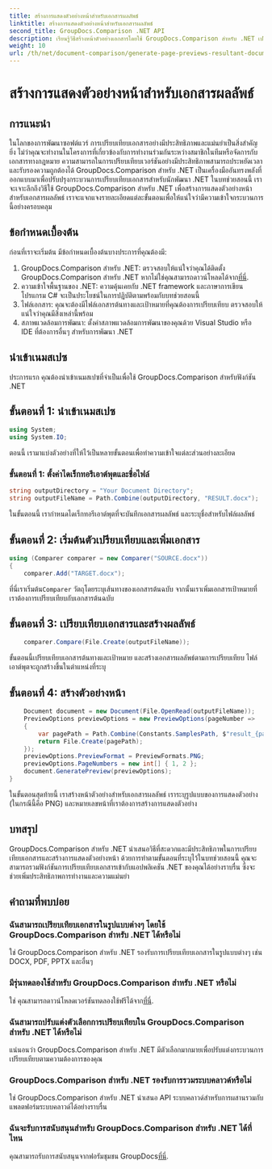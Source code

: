 ```yaml
---
title: สร้างการแสดงตัวอย่างหน้าสำหรับเอกสารผลลัพธ์
linktitle: สร้างการแสดงตัวอย่างหน้าสำหรับเอกสารผลลัพธ์
second_title: GroupDocs.Comparison .NET API
description: เรียนรู้วิธีสร้างหน้าตัวอย่างเอกสารโดยใช้ GroupDocs.Comparison สำหรับ .NET เปรียบเทียบเอกสารอย่างมีประสิทธิภาพและแม่นยำ
weight: 10
url: /th/net/document-comparison/generate-page-previews-resultant-document/
---
```


# สร้างการแสดงตัวอย่างหน้าสำหรับเอกสารผลลัพธ์

## การแนะนำ
ในโลกของการพัฒนาซอฟต์แวร์ การเปรียบเทียบเอกสารอย่างมีประสิทธิภาพและแม่นยำเป็นสิ่งสำคัญยิ่ง ไม่ว่าคุณจะทำงานในโครงการที่เกี่ยวข้องกับการทำงานร่วมกันระหว่างสมาชิกในทีมหรือจัดการกับเอกสารทางกฎหมาย ความสามารถในการเปรียบเทียบเวอร์ชันอย่างมีประสิทธิภาพสามารถประหยัดเวลาและรับรองความถูกต้องได้ GroupDocs.Comparison สำหรับ .NET เป็นเครื่องมืออันทรงพลังที่ออกแบบมาเพื่อปรับปรุงกระบวนการเปรียบเทียบเอกสารสำหรับนักพัฒนา .NET ในบทช่วยสอนนี้ เราจะเจาะลึกถึงวิธีใช้ GroupDocs.Comparison สำหรับ .NET เพื่อสร้างการแสดงตัวอย่างหน้าสำหรับเอกสารผลลัพธ์ เราจะแจกแจงรายละเอียดแต่ละขั้นตอนเพื่อให้แน่ใจว่ามีความเข้าใจกระบวนการนี้อย่างครอบคลุม
## ข้อกำหนดเบื้องต้น
ก่อนที่เราจะเริ่มต้น มีข้อกำหนดเบื้องต้นบางประการที่คุณต้องมี:
1.  GroupDocs.Comparison สำหรับ .NET: ตรวจสอบให้แน่ใจว่าคุณได้ติดตั้ง GroupDocs.Comparison สำหรับ .NET หากไม่ใช่คุณสามารถดาวน์โหลดได้จาก[ที่นี่](https://releases.groupdocs.com/comparison/net/).
2. ความเข้าใจพื้นฐานของ .NET: ความคุ้นเคยกับ .NET framework และภาษาการเขียนโปรแกรม C# จะเป็นประโยชน์ในการปฏิบัติตามพร้อมกับบทช่วยสอนนี้
3. ไฟล์เอกสาร: คุณจะต้องมีไฟล์เอกสารต้นทางและเป้าหมายที่คุณต้องการเปรียบเทียบ ตรวจสอบให้แน่ใจว่าคุณมีสิ่งเหล่านี้พร้อม
4. สภาพแวดล้อมการพัฒนา: ตั้งค่าสภาพแวดล้อมการพัฒนาของคุณด้วย Visual Studio หรือ IDE ที่ต้องการอื่นๆ สำหรับการพัฒนา .NET

## นำเข้าเนมสเปซ
ประการแรก คุณต้องนำเข้าเนมสเปซที่จำเป็นเพื่อใช้ GroupDocs.Comparison สำหรับฟังก์ชัน .NET
## ขั้นตอนที่ 1: นำเข้าเนมสเปซ
```csharp
using System;
using System.IO;
```
ตอนนี้ เรามาแบ่งตัวอย่างที่ให้ไว้เป็นหลายขั้นตอนเพื่อทำความเข้าใจแต่ละส่วนอย่างละเอียด
### ขั้นตอนที่ 1: ตั้งค่าไดเร็กทอรีเอาต์พุตและชื่อไฟล์
```csharp
string outputDirectory = "Your Document Directory";
string outputFileName = Path.Combine(outputDirectory, "RESULT.docx");
```
ในขั้นตอนนี้ เรากำหนดไดเร็กทอรีเอาต์พุตที่จะบันทึกเอกสารผลลัพธ์ และระบุชื่อสำหรับไฟล์ผลลัพธ์
## ขั้นตอนที่ 2: เริ่มต้นตัวเปรียบเทียบและเพิ่มเอกสาร
```csharp
using (Comparer comparer = new Comparer("SOURCE.docx"))
{
    comparer.Add("TARGET.docx");
```
 ที่นี่เราเริ่มต้น`Comparer` วัตถุโดยระบุเส้นทางของเอกสารต้นฉบับ จากนั้นเราเพิ่มเอกสารเป้าหมายที่เราต้องการเปรียบเทียบกับเอกสารต้นฉบับ
## ขั้นตอนที่ 3: เปรียบเทียบเอกสารและสร้างผลลัพธ์
```csharp
    comparer.Compare(File.Create(outputFileName));
```
ขั้นตอนนี้เปรียบเทียบเอกสารต้นทางและเป้าหมาย และสร้างเอกสารผลลัพธ์ตามการเปรียบเทียบ ไฟล์เอาต์พุตจะถูกสร้างขึ้นในตำแหน่งที่ระบุ
## ขั้นตอนที่ 4: สร้างตัวอย่างหน้า
```csharp
    Document document = new Document(File.OpenRead(outputFileName));
    PreviewOptions previewOptions = new PreviewOptions(pageNumber =>
    {
        var pagePath = Path.Combine(Constants.SamplesPath, $"result_{pageNumber}.png");
        return File.Create(pagePath);
    });
    previewOptions.PreviewFormat = PreviewFormats.PNG;
    previewOptions.PageNumbers = new int[] { 1, 2 };
    document.GeneratePreview(previewOptions);
}
```
ในขั้นตอนสุดท้ายนี้ เราสร้างหน้าตัวอย่างสำหรับเอกสารผลลัพธ์ เราระบุรูปแบบของการแสดงตัวอย่าง (ในกรณีนี้คือ PNG) และหมายเลขหน้าที่เราต้องการสร้างการแสดงตัวอย่าง

## บทสรุป
GroupDocs.Comparison สำหรับ .NET นำเสนอวิธีที่สะดวกและมีประสิทธิภาพในการเปรียบเทียบเอกสารและสร้างการแสดงตัวอย่างหน้า ด้วยการทำตามขั้นตอนที่ระบุไว้ในบทช่วยสอนนี้ คุณจะสามารถรวมฟังก์ชันการเปรียบเทียบเอกสารเข้ากับแอปพลิเคชัน .NET ของคุณได้อย่างราบรื่น ซึ่งจะช่วยเพิ่มประสิทธิภาพการทำงานและความแม่นยำ
## คำถามที่พบบ่อย
### ฉันสามารถเปรียบเทียบเอกสารในรูปแบบต่างๆ โดยใช้ GroupDocs.Comparison สำหรับ .NET ได้หรือไม่
ใช่ GroupDocs.Comparison สำหรับ .NET รองรับการเปรียบเทียบเอกสารในรูปแบบต่างๆ เช่น DOCX, PDF, PPTX และอื่นๆ
### มีรุ่นทดลองใช้สำหรับ GroupDocs.Comparison สำหรับ .NET หรือไม่
 ใช่ คุณสามารถดาวน์โหลดเวอร์ชันทดลองใช้ฟรีได้จาก[ที่นี่](https://releases.groupdocs.com/).
### ฉันสามารถปรับแต่งตัวเลือกการเปรียบเทียบใน GroupDocs.Comparison สำหรับ .NET ได้หรือไม่
แน่นอนว่า GroupDocs.Comparison สำหรับ .NET มีตัวเลือกมากมายเพื่อปรับแต่งกระบวนการเปรียบเทียบตามความต้องการของคุณ
### GroupDocs.Comparison สำหรับ .NET รองรับการรวมระบบคลาวด์หรือไม่
ใช่ GroupDocs.Comparison สำหรับ .NET นำเสนอ API ระบบคลาวด์สำหรับการผสานรวมกับแพลตฟอร์มระบบคลาวด์ได้อย่างราบรื่น
### ฉันจะรับการสนับสนุนสำหรับ GroupDocs.Comparison สำหรับ .NET ได้ที่ไหน
 คุณสามารถรับการสนับสนุนจากฟอรัมชุมชน GroupDocs[ที่นี่](https://forum.groupdocs.com/c/comparison/12).